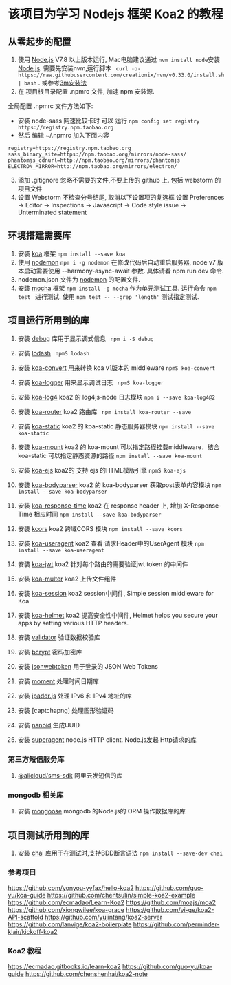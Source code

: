 # 该项目为学习 Nodejs 框架 Koa2 的教程


## 从零起步的配置

1. 使用 [Node.js] V7.8 以上版本运行, Mac电脑建议通过 ``` nvm install node ```安装 [Node.js].  需要先安装nvm,运行脚本 ``` curl -o- https://raw.githubusercontent.com/creationix/nvm/v0.33.0/install.sh | bash``` . 或参考[3m安装法]
2. 在 项目根目录配置 .npmrc 文件, 加速 npm 安装源.

全局配置 .npmrc 文件方法如下:
- 安装 node-sass 网速比较卡时  可以 运行 ```npm config set registry https://registry.npm.taobao.org```  
- 然后 编辑 ~/.npmrc 加入下面内容
```
registry=https://registry.npm.taobao.org
sass_binary_site=https://npm.taobao.org/mirrors/node-sass/
phantomjs_cdnurl=http://npm.taobao.org/mirrors/phantomjs
ELECTRON_MIRROR=http://npm.taobao.org/mirrors/electron/
```


3. 添加 .gitignore 忽略不需要的文件,不要上传的 github 上. 包括 webstorm 的项目文件
4. 设置 Webstorm 不检查分号结尾, 取消以下设置项的复选框  设置 Preferences -> Editor -> Inspections -> Javascript -> Code style issue -> Unterminated statement 





## 环境搭建需要库 

1. 安装 [koa] 框架 ``` npm install --save koa ```
2. 使用 [nodemon] ``` npm i -g nodemon ``` 在修改代码后自动重启服务器, node v7 版本启动需要使用 --harmony-async-await 参数. 具体请看 npm run dev 命令.
3. nodemon.json 文件为 [nodemon] 的配置文件.
4. 安装 [mocha] 框架 ``` npm install -g mocha ``` 作为单元测试工具. 运行命令 ```npm test ``` 进行测试. 使用 ``` npm test -- --grep 'length' ``` 测试指定测试.



## 项目运行所用到的库

1. 安装 [debug] 库用于显示调式信息  ``` npm i -S debug``` 
2. 安装 [lodash] ``` npmS lodash``` 
3. 安装 [koa-convert] 用来转换 koa v1版本的 middleware ``` npmS koa-convert ``` 
4. 安装 [koa-logger] 用来显示调试日志 ``` npmS koa-logger``` 
5. 安装 [koa-log4] koa2 的 log4js-node 日志模块 ``` npm i --save koa-log4@2 ``` 
6. 安装 [koa-router] koa2 路由库 ``` npm install koa-router --save``` 
7. 安装 [koa-static] koa2 的 koa-static 静态服务器模块 ``` npm install --save koa-static ``` 
8. 安装 [koa-mount] koa2 的 koa-mount 可以指定路径挂载middleware，结合koa-static 可以指定静态资源的路径 ``` npm install --save koa-mount ``` 
9. 安装 [koa-ejs]  koa2的 支持 ejs 的HTML模版引擎  ``` npmS koa-ejs ``` 
10. 安装 [koa-bodyparser] koa2 的 koa-bodyparser 获取post表单内容模块 ``` npm install --save koa-bodyparser ``` 
11. 安装 [koa-response-time] koa2 在 response header 上, 增加 X-Response-Time 相应时间 ``` npm install --save koa-bodyparser ``` 
12. 安装 [kcors] koa2 跨域CORS 模块 ``` npm install --save kcors ``` 
13. 安装 [koa-useragent] koa2 查看 请求Header中的UserAgent 模块 ``` npm install --save koa-useragent ``` 
14. 安装 [koa-jwt]  koa2 针对每个路由的需要验证jwt token 的中间件
15. 安装 [koa-multer]  koa2 上传文件组件
16. 安装 [koa-session]  koa2 session中间件, Simple session middleware for Koa 
17. 安装 [koa-helmet]  koa2 提高安全性中间件, Helmet helps you secure your apps by setting various HTTP headers. 


20. 安装 [validator] 验证数据校验库
21. 安装 [bcrypt] 密码加密库
22. 安装 [jsonwebtoken] 用于登录的 JSON Web Tokens
23. 安装 [moment] 处理时间日期库
24. 安装 [ipaddr.js] 处理 IPv6 和 IPv4 地址的库
25. 安装 [captchapng] 处理图形验证码
26. 安装 [nanoid] 生成UUID

30. 安装 [superagent] node.js HTTP client. Node.js发起 Http请求的库




### 第三方短信服务库
1. [@alicloud/sms-sdk] 阿里云发短信的库


### mongodb 相关库

1. 安装 [mongoose] mongodb 的Node.js的 ORM 操作数据库的库


## 项目测试所用到的库

1. 安装 [chai] 库用于在测试时,支持BDD断言语法  ``` npm install --save-dev chai ``` 







[Node.js]: https://nodejs.org/en/
[nvm]: https://github.com/creationix/nvm
[3m安装法]: https://cnodejs.org/topic/57f628098489e7ca69f4e839



[nodemon]: https://github.com/remy/nodemon
[mocha]: https://mochajs.org/
[chai]: http://chaijs.com/
[superagent]: https://github.com/visionmedia/superagent


[lodash]: https://github.com/lodash/lodash
[moment]: https://github.com/moment/moment/
[validator]: https://github.com/chriso/validator.js
[bcrypt]: https://github.com/kelektiv/node.bcrypt.js
[jsonwebtoken]: https://github.com/auth0/node-jsonwebtoken
[ipaddr.js]: https://github.com/whitequark/ipaddr.js/commits/master
[captchapng2]: https://github.com/Lellansin/captchapng
[nanoid]: https://github.com/ai/nanoid




[koa]: http://koajs.com/
[debug]: https://github.com/visionmedia/debug
[koa-convert]: https://github.com/koajs/convert
[koa-logger]: https://github.com/koajs/logger
[koa-log4]: https://github.com/dominhhai/koa-log4js
[koa-router]: https://github.com/alexmingoia/koa-router
[koa-static]: https://github.com/koajs/static
[koa-mount]: https://github.com/koajs/mount
[koa-ejs]: https://github.com/koajs/ejs
[koa-bodyparser]: https://github.com/koajs/bodyparser
[koa-response-time]: https://github.com/koajs/response-time
[koa-useragent]: https://github.com/rvboris/koa-useragent
[kcors]: https://github.com/koajs/cors
[koa-jwt]: https://github.com/koajs/jwt
[koa-multer]: https://github.com/koa-modules/multer
[koa-session]: https://github.com/koajs/session
[koa-helmet]: https://github.com/venables/koa-helmet

[mongoose]: http://mongoosejs.com/

[@alicloud/sms-sdk]: https://www.npmjs.com/package/@alicloud/sms-sdk





### 参考项目

https://github.com/yonyou-yyfax/hello-koa2
https://github.com/guo-yu/koa-guide
https://github.com/chentsulin/simple-koa2-example
https://github.com/ecmadao/Learn-Koa2
https://github.com/moajs/moa2
https://github.com/xiongwilee/koa-grace
https://github.com/yi-ge/koa2-API-scaffold
https://github.com/yujintang/koa2-server
https://github.com/lanvige/koa2-boilerplate
https://github.com/perminder-klair/kickoff-koa2




### Koa2 教程
https://ecmadao.gitbooks.io/learn-koa2
https://github.com/guo-yu/koa-guide
https://github.com/chenshenhai/koa2-note






